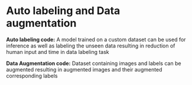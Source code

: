 # **Auto labeling and Data augmentation**

**Auto labeling code:** A model trained on a custom dataset can be used for inference as well as labeling the unseen data resulting in reduction of human input and time in data labeling task


**Data Augmentation code:** Dataset containing images and labels can be augmented resulting in augmented images and their augmented corresponding labels
